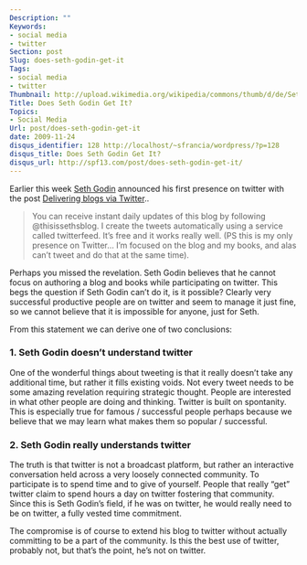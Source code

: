 ```yaml
---
Description: ""
Keywords:
- social media
- twitter
Section: post
Slug: does-seth-godin-get-it
Tags:
- social media
- twitter
Thumbnail: http://upload.wikimedia.org/wikipedia/commons/thumb/d/de/Seth_Godin.jpg/300px-Seth_Godin.jpg
Title: Does Seth Godin Get It?
Topics:
- Social Media
Url: post/does-seth-godin-get-it
date: 2009-11-24
disqus_identifier: 128 http://localhost/~sfrancia/wordpress/?p=128
disqus_title: Does Seth Godin Get It?
disqus_url: http://spf13.com/post/does-seth-godin-get-it/
---
```


Earlier this week [Seth Godin](http://www.sethgodin.com/ "Seth Godin")
announced his first presence on twitter with the post [Delivering blogs
via
Twitter](http://sethgodin.typepad.com/seths_blog/2009/11/delivering-blogs-via-twitter.html)..

> You can receive instant daily updates of this blog by following
> @thisissethsblog. I create the tweets automatically using a service
> called twitterfeed. It’s free and it works really well. (PS this is my
> only presence on Twitter… I’m focused on the blog and my books, and
> alas can’t tweet and do that at the same time).

Perhaps you missed the revelation. Seth Godin believes that he cannot
focus on authoring a blog and books while participating on twitter. This
begs the question if Seth Godin can’t do it, is it possible? Clearly
very successful productive people are on twitter and seem to manage it
just fine, so we cannot believe that it is impossible for anyone, just
for Seth.

From this statement we can derive one of two conclusions:

### 1. Seth Godin doesn’t understand twitter

One of the wonderful things about tweeting is that it really doesn’t
take any additional time, but rather it fills existing voids. Not every
tweet needs to be some amazing revelation requiring strategic thought.
People are interested in what other people are doing and thinking.
Twitter is built on spontanity. This is especially true for famous /
successful people perhaps because we believe that we may learn what
makes them so popular / successful.

### 2. Seth Godin really understands twitter

The truth is that twitter is not a broadcast platform, but rather an
interactive conversation held across a very loosely connected community.
To participate is to spend time and to give of yourself. People that
really “get” twitter claim to spend hours a day on twitter fostering
that community. Since this is Seth Godin’s field, if he was on twitter,
he would really need to be on twitter, a fully vested time commitment.

The compromise is of course to extend his blog to twitter without
actually committing to be a part of the community. Is this the best use
of twitter, probably not, but that’s the point, he’s not on twitter.
